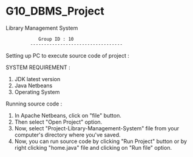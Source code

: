 # G10_DBMS_Project

Library Management System

				Group ID : 10
		     ----------------------------------

Setting up PC to execute source code of project :

SYSTEM REQUIREMENT :

1. JDK latest version
2. Java Netbeans
3. Operating System

Running source code :

1. In Apache Netbeans, click on "file" button.
2. Then select "Open Project" option.
3. Now, select "Project-Library-Management-System" file from your computer's directory where you've saved.
4. Now, you can run source code by clicking "Run Project" button or by right clicking "home.java" file and clicking on "Run file" option.


